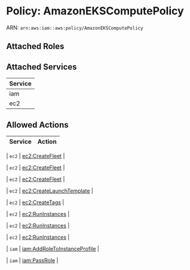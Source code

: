 # Policy: AmazonEKSComputePolicy

ARN: `arn:aws:iam::aws:policy/AmazonEKSComputePolicy`

## Attached Roles

## Attached Services

| Service |
|---------|
| iam |
| ec2 |

## Allowed Actions

| Service | Action |
|:-------:|--------|

| `ec2` | [ec2:CreateFleet](../actions.md#ec2:createfleet) |

| `ec2` | [ec2:CreateFleet](../actions.md#ec2:createfleet) |

| `ec2` | [ec2:CreateFleet](../actions.md#ec2:createfleet) |

| `ec2` | [ec2:CreateLaunchTemplate](../actions.md#ec2:createlaunchtemplate) |

| `ec2` | [ec2:CreateTags](../actions.md#ec2:createtags) |

| `ec2` | [ec2:RunInstances](../actions.md#ec2:runinstances) |

| `ec2` | [ec2:RunInstances](../actions.md#ec2:runinstances) |

| `ec2` | [ec2:RunInstances](../actions.md#ec2:runinstances) |

| `iam` | [iam:AddRoleToInstanceProfile](../actions.md#iam:addroletoinstanceprofile) |

| `iam` | [iam:PassRole](../actions.md#iam:passrole) |
